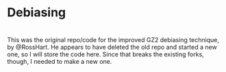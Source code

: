 # Debiasing
#
This was the original repo/code for the improved GZ2 debiasing technique, by @RossHart. He appears to have deleted the old repo and started a new one, so I will store the code here. Since that breaks the existing forks, though, I needed to make a new one. 
